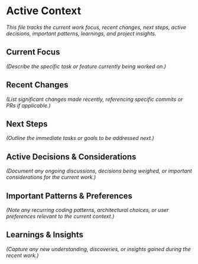 # Active Context

*This file tracks the current work focus, recent changes, next steps, active decisions, important patterns, learnings, and project insights.*

## Current Focus

*(Describe the specific task or feature currently being worked on.)*

## Recent Changes

*(List significant changes made recently, referencing specific commits or PRs if applicable.)*

## Next Steps

*(Outline the immediate tasks or goals to be addressed next.)*

## Active Decisions & Considerations

*(Document any ongoing discussions, decisions being weighed, or important considerations for the current work.)*

## Important Patterns & Preferences

*(Note any recurring coding patterns, architectural choices, or user preferences relevant to the current context.)*

## Learnings & Insights

*(Capture any new understanding, discoveries, or insights gained during the recent work.)*
